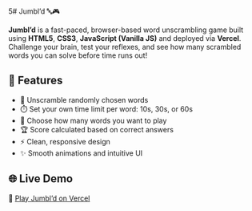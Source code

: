 5# Jumbl’d 🔤🎮

**Jumbl’d** is a fast-paced, browser-based word unscrambling game built using **HTML5**, **CSS3**, **JavaScript (Vanilla JS)** and deployed via **Vercel**. Challenge your brain, test your reflexes, and see how many scrambled words you can solve before time runs out!

## 🌟 Features

- 🧠 Unscramble randomly chosen words
- ⏱️ Set your own time limit per word: 10s, 30s, or 60s
- 🔢 Choose how many words you want to play
- 🏆 Score calculated based on correct answers
- ⚡ Clean, responsive design
- ✨ Smooth animations and intuitive UI

## 🌐 Live Demo

🔗 [Play Jumbl’d on Vercel](https://jumbld.vercel.app/)  
